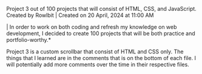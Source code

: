 Project 3 out of 100 projects that will consist of HTML, CSS, and JavaScript. 
Created by Rowlbit | Created on 20 April, 2024 at 11:00 AM

| In order to work on both coding and refresh my knowledge on web development, I decided to create 100 projects that will be both practice and portfolio-worthy.*

Project 3 is a custom scrollbar that consist of HTML and CSS only. The things that I learned are in the comments that is on the bottom of each file. I will potentially add more comments over the time in their respective files.
